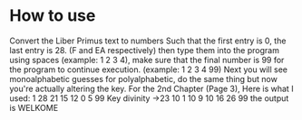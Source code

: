 # How to use
Convert the Liber Primus text to numbers
Such that the first entry is 0, the last entry is 28. (F and EA respectively)
then type them into the program using spaces (example: 1 2 3 4), make sure that the final number is 99 for the program to continue execution. (example: 1 2 3 4 99)
Next you will see monoalphabetic guesses
for polyalphabetic, do the same thing but now you're actually altering the key.
For the 2nd Chapter (Page 3), Here is what I used:
1 28 21 15 12 0 5 99
Key divinity ->23 10 1 10 9 10 16 26 99
the output is WELKOME

